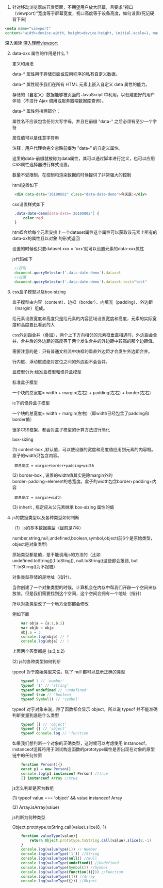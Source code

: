 1. 针对移动浏览器端开发页面，不期望用户放大屏幕，且要求“视口（viewport）”宽度等于屏幕宽度，视口高度等于设备高度，如何设置(死记硬背下来)
```html
<meta name="viewport"  
content="width=device-width, height=device-height, initial-scale=1, maximum-scale=1,user-scalable=no" />
```
  深入阅读 [深入理解viewport](https://segmentfault.com/a/1190000014735646)

2. data-xxx 属性的作用是什么？

   定义和用法

   data-* 属性用于存储页面或应用程序的私有自定义数据。

   data-* 属性赋予我们在所有 HTML 元素上嵌入自定义 data 属性的能力。

   存储的（自定义）数据能够被页面的 JavaScript 中利用，以创建更好的用户体验（不进行 Ajax 调用或服务器端数据库查询）。

   data-* 属性包括两部分：

   属性名不应该包含任何大写字母，并且在前缀 "data-" 之后必须有至少一个字符

   属性值可以是任意字符串

   注释：用户代理会完全忽略前缀为 "data-" 的自定义属性。

   这里的data-前缀就被称为data属性，其可以通过脚本进行定义，也可以应用CSS属性选择器进行样式设置。

   数量不受限制，在控制和渲染数据的时候提供了非常强大的控制

   html设置如下
   ```html
    <div data-date="20190802" class="data-date-demo">今天是:</div>
   ```
   
   css设置样式如下

   ```css
    .data-date-demo[data-date='20190802'] {
        color:red
    }
   ```
   html5会给每个元素安排上一个dataset属性这个属性可以获取该元素上所有的data-xx的属性且以对象
   的形式返回

   设置的时候也只要dataset.xxx = 'xxx'就可以设置元素的data-xxx属性
   
   js代码如下
   ```js
    //获取
    document.querySelector('.data-date-demo').dataset
    //设置
    document.querySelector('.data-date-demo').dataset.test="test"
   ```
3. css盒子模型以及box-sizing

   盒子模型由内容（content）、边框（border）、内填充（padding）、外边距（margin）组成。

   给元素设置宽度和高度只是给元素的内容区域设置宽度和高度，元素的实际宽度和高度要比看到的大

   css外边距合并（叠加），两个上下方向相邻的元素框垂直相遇时，外边距会合并，合并后的外边距的高度等于两个发生合并的外边距中较高的那个边距值。

   需要注意的是：只有普通文档流中块框的垂直外边距才会发生外边距合并。
   
   行内框、浮动框或绝对定位之间的外边距不会合并。

   盒模型分为:标准盒模型和怪异盒模型

   标准盒子模型

   一个块的总宽度= width + margin(左右) + padding(左右) + border(左右)

   ie下的怪异盒子模型

   一个块的总宽度= width + margin(左右)（即width已经包含了padding和border值）

   很多CSS框架，都会对盒子模型的计算方法进行简化

   box-sizing

   (1) content-box ,默认值，可以使设置的宽度和高度值应用到元素的内容框。盒子的width只包含内容。

        即总宽度 = margin+border+padding+width

   (2) border-box , 设置的width值其实是除margin外的border+padding+element的总宽度。盒子的width包含border+padding+内容
        
        即总宽度 = margin+width

   (3) inherit , 规定应从父元素继承 box-sizing 属性的值

4. js的数据类型以及各种类型如何判断

    （1）js的基本数据类型（目前是7种）

    number,string,null,undefined,boolean,symbol,object(前6个是原始类型，object是对象类型)

    原始类型都是值，是不能调用js的方法的（比如undefined.toString(),1.toSting(), null.toString()这些都会报错, but '1'.toStirng()为不报错）

    对象类型存储的是地址（指针）。
        
    当你创建了一个对象类型的时候，计算机会在内存中帮我们开辟一个空间来存放值，但是我们需要找到这个空间，这个空间会拥有一个地址（指针）

    所以对象类型改了一个地方全部都会修改

    例如下面

    ```js
        var obja = {a:1,b:2}
        var objb = obja
        obj.a = 3
        console.log(objb) // ?
        console.log(obja) // ?
     ```

      上面两个答案都是 {a:3,b:2}  

    (2) js的各种类型如何判断

    typeof 对于原始类型来说，除了 null 都可以显示正确的类型

    ```js
        typeof 1 // 'number'
        typeof '1' // 'string'
        typeof undefined // 'undefined'
        typeof true // 'boolean'
        typeof Symbol() // 'symbol'
    ``` 
    typeof 对于对象来说，除了函数都会显示 object，所以说 typeof 并不能准确判断变量到底是什么类型

    ```js
        typeof [] // 'object'
        typeof {} // 'object'
        typeof console.log // 'function
    ```
    如果我们想判断一个对象的正确类型，这时候可以考虑使用 instanceof，instanceof运算符用于测试构造函数的prototype属性是否出现在对象的原型链中的任何位置

    ```js
        function Person(){}
        const p1 = new Person()
        console.log(p1 instanceof Person) //true
        [] instanceof Array //true

    ```
    js怎么判断是否为数组

    (1) typeof value === 'object' && value instanceof Array

    (2) Array.isArray(value) 

    js判断为何种类型

    Object.prototype.toString.call(value).slice(8,-1) 

    ```js
        function valueType(value){
            return Object.prototype.toString.call(value).slice(8,-1) 
        }
        console.log(valueType(1)) // Number
        console.log(valueType('1')) //String
        console.log(valueType(null)) //Null
        console.log(valueType(undefined)) //Undefined
        console.log(valueType(Symbol()) //Symbol
        console.log(valueType(function(){})) //Function
        console.log(valueType([])) //Array
        console.log(valueType({})) //Object
    ```    
        

    
